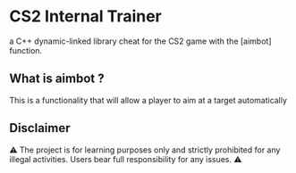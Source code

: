 # CS2 Internal Trainer
a C++ dynamic-linked library cheat for the CS2 game with the [aimbot] function.

 ## What is aimbot ?
This is a functionality that will allow a player to aim at a target automatically

## Disclaimer
⚠️ The project is for learning purposes only and strictly prohibited for any illegal activities. Users bear full responsibility for any issues. ⚠️
